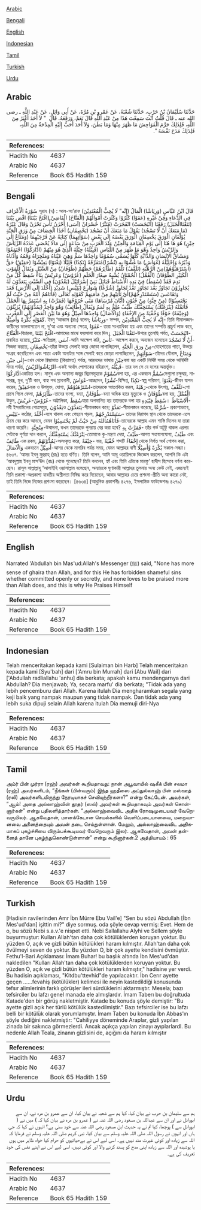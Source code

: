 [Arabic](#arabic)

[Bengali](#bengali)

[English](#english)

[Indonesian](#indonesian)

[Tamil](#tamil)

[Turkish](#turkish)

[Urdu](#urdu)

## Arabic


<div dir="rtl" lang="ar" style={{fontSize:'larger',backgroundColor:'#f8f9fa',padding:20}}>
حَدَّثَنَا سُلَيْمَانُ بْنُ حَرْبٍ، حَدَّثَنَا شُعْبَةُ، عَنْ عَمْرِو بْنِ مُرَّةَ، عَنْ أَبِي وَائِلٍ، عَنْ عَبْدِ اللَّهِ ـ رضى الله عنه ـ قَالَ قُلْتُ أَنْتَ سَمِعْتَ هَذَا مِنْ عَبْدِ اللَّهِ قَالَ نَعَمْ، وَرَفَعَهُ‏.‏ قَالَ ‏ "‏ لاَ أَحَدَ أَغْيَرُ مِنَ اللَّهِ، فَلِذَلِكَ حَرَّمَ الْفَوَاحِشَ مَا ظَهَرَ مِنْهَا وَمَا بَطَنَ، وَلاَ أَحَدَ أَحَبُّ إِلَيْهِ الْمِدْحَةُ مِنَ اللَّهِ، فَلِذَلِكَ مَدَحَ نَفْسَهُ ‏"‏‏.‏
</div>
<div style={{backgroundColor:'#f8f9fa',padding:20, marginBottom: 10}}><table> <thead> <tr> <th>References:</th> <th></th> </tr> </thead> <tbody><tr><td>Hadith No</td><td>4637</td></tr><tr><td>Arabic No</td><td>4637</td></tr><tr><td>Reference</td><td>Book 65 Hadith 159</td></tr></tbody></table></div>

## Bengali


<div dir="ltr" lang="bn" style={{fontSize:'larger',backgroundColor:'#f8f9fa',padding:20}}>
سُوْرَةُ الْأَعْرَاف সূরাহ (৭) : আল-আ‘রাফ قَالَ ابْنُ عَبَّاسٍ (وَرِيَاشًا) الْمَالُ (إِنَّه” لَا يُحِبُّ الْمُعْتَدِيْنَ) فِي الدُّعَاءِ وَفِيْ غَيْرِهِ (عَفَوْا) كَثُرُوْا وَكَثُرَتْ أَمْوَالُهُمْ (الْفَتَّاحُ) الْقَاضِيْ (افْتَحْ بَيْنَنَا) اقْضِ بَيْنَنَا (نَتَقْنَاالْجَبَلَ) رَفَعْنَا (انْبَجَسَتْ) انْفَجَرَتْ (مُتَبَّرٌ) خُسْرَانٌ (آسَى) أَحْزَنُ تَأْسَ تَحْزَنْ وَقَالَ غَيْرُهُ (مَا مَنَعَكَ أَنْ لَّا تَسْجُدَ) يَقُوْلُ مَا مَنَعَكَ أَنْ تَسْجُدَ (يَخْصِفَانِ) أَخَذَا الْخِصَافَ مِنْ وَرَقِ الْجَنَّةِ يُؤَلِّفَانِ الْوَرَقَ يَخْصِفَانِ الْوَرَقَ بَعْضَهُ إِلَى بَعْضٍ (سَوْاٰتِهِمَا) كِنَايَةٌ عَنْ فَرْجَيْهِمَا (وَمَتَاعٌ إِلٰى حِيْنٍ) هُوَ هَا هُنَا إِلَى يَوْمِ الْقِيَامَةِ وَالْحِيْنُ عِنْدَ الْعَرَبِ مِنْ سَاعَةٍ إِلَى مَالَا يُحْصَى عَدَدُهُ الرِّيَاشُ وَالرِّيْشُ وَاحِدٌ وَهْوَ مَا ظَهَرَ مِنْ اللِّبَاسِ (قَبِيْلُهُ) جِيْلُهُ الَّذِيْ هُوَ مِنْهُمْ (ادَّارَكُوْا) اجْتَمَعُوْا وَمَشَاقُّ الإِنْسَانِ وَالدَّابَّةِ كُلُّهَا يُسَمَّى سُمُوْمًا وَاحِدُهَا سَمٌّ وَهِيَ عَيْنَاهُ وَمَنْخِرَاهُ وَفَمُهُ وَأُذُنَاهُ وَدُبُرُهُ وَإِحْلِيْلُهُ (غَوَاشٍ) مَا غُشُّوْا بِهِ (نُشُرًا)مُتَفَرِّقَةً (نَكِدًا) قَلِيْلًا (يَغْنَوْا) يَعِيْشُوْا (حَقِيْقٌ) حَقٌّ (اسْتَرْهَبُوْهُمْ)مِنْ الرَّهْبَةِ (تَلَقَّفُ) تَلْقَمُ (طَآئِرُهُمْ) حَظُّهُمْ (طُوْفَانٌ) مِنْ السَّيْلِ وَيُقَالُ لِلْمَوْتِ الْكَثِيْرِ الطُّوْفَانُ (الْقُمَّلُ) الْحُمْنَانُ يُشْبِهُ صِغَارَ الْحَلَمِ (عُرُوْشٌ) وَعَرِيْشٌ بِنَاءٌ سُقِطَ كُلُّ مَنْ نَدِمَ فَقَدْ (سُقِطَ) فِيْ يَدِهِ الْأَسْبَاطُ قَبَائِلُ بَنِيْ إِسْرَائِيْلَ (يَعْدُوْنَ) فِي السَّبْتِ يَتَعَدَّوْنَ لَهُ يُجَاوِزُوْنَ تَجَاوُزٌ بَعْدَ تَجَاوُزٍ تَعْدُ تُجَاوِزْ (شُرَّعًا) شَوَارِعَ (بَئِيْسٍ) شَدِيْدٍ (أَخْلَدَ إِلَى الْأَرْضِ) قَعَدَ وَتَقَاعَسَ (سَنَسْتَدْرِجُهُمْ)أَيْ نَأْتِيْهِمْ مِنْ مَأْمَنِهِمْ كَقَوْلِهِ تَعَالَى (فَأَتَاهُمُ اللهُ مِنْ حَيْثُ لَمْ يَحْتَسِبُوْا) (مِنْ جِنَّةٍ) مِنْ جُنُوْنٍ (أَيَّانَ مُرْسَاهَا) مَتَى خُرُوْجُهَا (فَمَرَّتْ) بِهِ اسْتَمَرَّ بِهَا الْحَمْلُ فَأَتَمَّتْهُ (يَنْزَغَنَّكَ) يَسْتَخِفَّنَّكَ طَيْفٌ مُلِمٌّ بِهِ لَمَمٌ وَيُقَالُ (طَائِفٌ) وَهُوَ وَاحِدٌ (يَمُدُّوْنَهُمْ) يُزَيِّنُوْنَ (وَخِيْفَةً) خَوْفًا وَخُفْيَةً مِنَ الإِخْفَاءِ (وَالْآصَالُ) وَاحِدُهَا أَصِيْلٌ وَهُوَ مَا بَيْنَ الْعَصْرِ إِلَى الْمَغْرِبِ كَقَوْلِهِ بُكْرَةً وَأَصِيْلًا. ইবনু ‘আব্বাস (রাঃ) বলেন; وَرِيَاشًا- সম্পদ, إِنَّه لَا يُحِبُّ الْمُعْتَدِيْنَ- তিনি সীমালঙ্ঘনকারীদের ভালবাসতেন না, দু‘আ এবং অন্যান্য ক্ষেত্রে, عَفَوْا- তারা সংখ্যাধিক্য হয় এবং তাদের সম্পত্তি প্রাচুর্য লাভ করে, الْفَتَّاحُ-বিচারক, افْتَحْ بَيْنَنَا-আমাদের মাঝে ফয়সালা করে দিন। نَتَقْنَا الْجَبَلَ-উপরে তুলেছি পর্বত, انْبَجَسَتْ- প্রবাহিত হয়েছে,مُتَبَّرٌ-ক্ষতিগ্রস্ত, آسَى-আমি আক্ষেপ করি, تَأْسَ- আক্ষেপ করবে, অন্যজন বলেছেন أَنْ لَّا تَسْجُدَ- সিজদা করতে, يَخْصِفَانِ-তাঁরা উভয়ে সেলাই করে জোড়া লাগাচ্ছিলেন, مِنْ وَرَقِ الْجَنَّةِ-বেহেশতের পাতা, উভয়ে সংগ্রহ করেছিলেন এবং পাতা একটা অন্যটার সঙ্গে সেলাই করে জোড়া লাগাচ্ছিলেন, سَوْآتِهِمْ-তাঁদের যৌনাঙ্গ, وَمَتَاعٌ إِلٰى حِيْنٍ-এখন থেকে ক্বিয়ামাত (কিয়ামত) পর্যন্ত, আরবদের ভাষায় حِيْنُবলা হয় একটি নির্দিষ্ট সময় থেকে অনির্দিষ্ট সময় পর্যন্ত, الرِّيَاشُوَالرِّيْشُ-একই অর্থাৎ পোশাকের বহিরাংশ, قَبِيْلُهُ- তার দল সে যে দলের অন্তর্ভুক্ত। ادَّارَكُوْاএকত্রিত হল। মানুষ এবং অন্যান্য জন্তুর ছিদ্রসমূহকে سُمُوْمٌবলা হয়, এর একবচন سُمُمٌّসেগুলো চক্ষুদ্বয়, নাসারন্ধ্র, মুখ, দু’টি কান, বাহ্য পথ স্রাবনালী, غَوَاشٌ-আচ্ছাদন, نُشُرًا-বিক্ষিপ্ত, نَكِدًا-স্বল্প পরিমাণ, يَغْنَوْا-জীবন যাপন করেন, حَقِيْقٌহক ও উপযুক্ত, যোগ্য, اسْتَرْهَبُوْهُمْ-তাদেরকে আতংকিত করল, رَهْبَةٌ-থেকে উৎপন্ন, تَلَقَّفُ-গো গ্রাসে গিলে ফেলা, طَآئِرُهُمْ-তাদের ভাগ্য, বন্যা, طُوْفَانٌ-বন্যা অধিক হারে মৃত্যুকে ও طُوْفَانٌবলা হয়, الْقُمَّلُ উকুন, عُرُوْشٌ-عَرِيْشٌ- অট্টালিকা, سُقِطَযারা অপমানিত হয় তাদেরকে বলা হয় سُقِطَ فِيْيَدِهِ। أَلَاسْبَاطُ-নবী ইসরাঈলের গোত্রসমূহ, يَعْدُوْنَও يَتَعَدَّوْنَ-সীমালঙ্ঘন করে; تَعَدَّوْ-সীমালঙ্ঘন করেছে, شُرَّعًا- প্রকাশ্যভাবে, بَئِيْسٍ- কঠোর, أَخْلَدَ-বসে থাকল এবং পেছনে পড়ল, سَنَسْتَدْرِجُهُمْ- তাদের নিরাপদ স্থান থেকে তাদেরকে এসে ক্রমে বের করে আনবে, যেমন فَأَتَاهُمُاللهُ مِنْ حَيْثُ لَمْ يَحْتَسِبُوْا-তাদেরকে আল্লাহ এমন শাস্তি দিলেন যা তারা ধারণা করেনি। مِنْجِنَّةٍ-উন্মাদনা, কখন তাদেরকে পুনরায় বের করা হবে? فَمَرَّتْ بِهِ- তাঁর গর্ভ অটুটু থাকল এরপর সেটাকে পূর্ণতা দান করলে, يَنْزَغَنَّكَ يَسْتَخِفَّنَّكَ-তোমাকে কু-মন্ত্রণা দেয়া, طَيْفٌ-আগত সংযোগযোগ্য, طَيْفٌ এবং طَائِفٌ এক রকম, يَمُدُّوْنَهُمْ-অলংকৃত করে, خِيْفَةٌ- ভয়, خُفْيَةٌ শব্দটি إِخْفَاءٌ থেকে নির্গত অর্থ গোপন করা, وَالْآصَالُ একবচনে أَصِيْلٌ-আসর থেকে মাগরিব পর্যন্ত সময়, যেমন আল্লাহর বাণী بُكْرَةً وَّأَصِيْلًا সকাল-সন্ধ্যা। ৪৬৩৭. ‘আমর ইবনু মুররাহ্ (রাঃ) হতে বর্ণিত। তিনি বলেন, আমি আবূ ওয়ায়িলকে জিজ্ঞেস করলেন, আপনি কি এটা ‘আবদুল্লাহ ইবনু মাস‘ঊদ (রাঃ) থেকে শুনেছেন? তিনি বললেন, হ্যাঁ এবং তিনি এটাকে মারফু‘ হাদীস হিসেবে বর্ণনা করেছেন। রাসূল সাল্লাল্লাহু ‘আলাইহি ওয়াসাল্লাম বলেছেন, অন্যায়কে ঘৃণাকারী আল্লাহর তুলনায় অন্য কেউ নেই, এজন্যেই তিনি প্রকাশ্য-অপ্রকাশ্য যাবতীয় অশ্লীলতা নিষিদ্ধ করে দিয়েছেন, আবার আল্লাহর চেয়ে প্রশংসা-প্রীতি অন্য কারো নেই, তাই তিনি নিজে নিজের প্রশংসা করেছেন। [৪৬৩৪] (আধুনিক প্রকাশনীঃ ৪২৭৬, ইসলামিক ফাউন্ডেশনঃ ৪২৭৯)
</div>
<div style={{backgroundColor:'#f8f9fa',padding:20, marginBottom: 10}}><table> <thead> <tr> <th>References:</th> <th></th> </tr> </thead> <tbody><tr><td>Hadith No</td><td>4637</td></tr><tr><td>Arabic No</td><td>4637</td></tr><tr><td>Reference</td><td>Book 65 Hadith 159</td></tr></tbody></table></div>

## English


<div dir="ltr" lang="en" style={{fontSize:'larger',backgroundColor:'#f8f9fa',padding:20}}>
Narrated 'Abdullah bin Mas'ud:Allah's Messenger (ﷺ) said, "None has more sense of ghaira than Allah, and for this He has forbidden shameful sins whether committed openly or secretly, and none loves to be praised more than Allah does, and this is why He Praises Himself
</div>
<div style={{backgroundColor:'#f8f9fa',padding:20, marginBottom: 10}}><table> <thead> <tr> <th>References:</th> <th></th> </tr> </thead> <tbody><tr><td>Hadith No</td><td>4637</td></tr><tr><td>Arabic No</td><td>4637</td></tr><tr><td>Reference</td><td>Book 65 Hadith 159</td></tr></tbody></table></div>

## Indonesian


<div dir="ltr" lang="id" style={{fontSize:'larger',backgroundColor:'#f8f9fa',padding:20}}>
Telah menceritakan kepada kami [Sulaiman bin Harb] Telah menceritakan kepada kami [Syu'bah] dari ['Amru bin Murrah] dari [Abu Wail] dari ['Abdullah radliallahu 'anhu] dia berkata; apakah kamu mendengarnya dari Abdullah? Dia menjawab; Ya, secara marfu' dia berkata; "Tidak ada yang lebih pencemburu dari Allah. Karena itulah Dia mengharamkan segala yang keji baik yang nampak maupun yang tidak nampak. Dan tidak ada yang lebih suka dipuji selain Allah karena itulah Dia memuji diri-Nya
</div>
<div style={{backgroundColor:'#f8f9fa',padding:20, marginBottom: 10}}><table> <thead> <tr> <th>References:</th> <th></th> </tr> </thead> <tbody><tr><td>Hadith No</td><td>4637</td></tr><tr><td>Arabic No</td><td>4637</td></tr><tr><td>Reference</td><td>Book 65 Hadith 159</td></tr></tbody></table></div>

## Tamil


<div dir="ltr" lang="ta" style={{fontSize:'larger',backgroundColor:'#f8f9fa',padding:20}}>
அம்ர் பின் முர்ரா (ரஹ்) அவர்கள் கூறியதாவது: நான் அபூவாயில் ஷகீக் பின் சலமா (ரஹ்) அவர்களிடம், “நீங்கள் (பின்வரும்) இந்த ஹதீஸை அப்துல்லாஹ் பின் மஸ்ஊத் (ரலி) அவர்களிடமிருந்து நேரடியாகச் செவியுற்றீர்களா?” என்று கேட்டேன். அவர்கள், “ஆம்! அதை அல்லாஹ்வின் தூதர் (ஸல்) அவர்கள் கூறியதாகவும் அவர்கள் சொன்னார்கள்” என்று பதிலளித்தார்கள். “அல்லாஹ்வைவிட அதிக ரோஷமுடையவர் வேறெவருமிலர். ஆகவேதான், மானக்கேடான செயல்களில் வெளிப்படையானவை, மறைவானவை அனைத்தையும் அவன் தடை செய்துள்ளான். மேலும், அல்லாஹ்வைவிட அதிகமாகப் புகழ்ச்சியை விரும்பக்கூடியவர் வேறெவரும் இலர். ஆகவேதான், அவன் தன்னைத் தானே புகழ்ந்துகொண்டுள்ளான்” என்று கூறினார்கள்.2 அத்தியாயம் : 65
</div>
<div style={{backgroundColor:'#f8f9fa',padding:20, marginBottom: 10}}><table> <thead> <tr> <th>References:</th> <th></th> </tr> </thead> <tbody><tr><td>Hadith No</td><td>4637</td></tr><tr><td>Arabic No</td><td>4637</td></tr><tr><td>Reference</td><td>Book 65 Hadith 159</td></tr></tbody></table></div>

## Turkish


<div dir="ltr" lang="tr" style={{fontSize:'larger',backgroundColor:'#f8f9fa',padding:20}}>
[Hadisin ravilerinden Amr İbn Mürre Ebu Vail'e] "Sen bu sözü Abdullah [İbn Mes'ud'dan] işittin mi?" diye sormuş. oda şöyle cevap vermiş: Evet. Hem de o, bu sözü Nebi s.a.v.'e nispet etti. Nebi Sallallahu Alyhi ve Sellem şöyle buyurmuştur: Kulları Allah'tan daha çok kötülüklerden koruyan yoktur. Bu yüzden O, açık ve gizli bütün kötülükleri haram kılmıştır. Allah'tan daha çok övülmeyi seven de yoktur. Bu yüzden O, bir çok ayette kendisini övmüştür. Fethu'l-Bari Açıklaması: İmam Buhar! bu başlık altında İbn Mes'ud'dan nakledilen "Kulları Allah'tan daha çok kötülüklerden koruyan yoktur. Bu yüzden O, açık ve gizli bütün kötülükleri haram kılmıştır," hadisine yer verdi. Bu hadisin açıklaması, "Kitdbu'ttevhid"de yapılacaktır. İbn Cerır ayette geçen ......fevahiş (kötülükler) kelimesi ile neyin kastedildiği konusunda tefsır alimlerinin farklı görüşler ileri sürdüklerini aktarmıştır. Mesela; bazı tefsirciler bu lafzı genel manada ele almışlardır. İmam Taberı bu doğrultuda Katade'den bir görüş nakletmiştir. Katade bu konuda şöyle demiştir: "Bu ayette gizli açık her türlü kötülük kastedilmiştir." Bazı tefsirciler ise bu lafzı belli bir kötülük olarak yorumlamıştır. İmam Taberı bu konuda İbn Abbas'ın şöyle dediğini nakletmiştir: "Cahiliyye döneminde Araplar, gizli yapılan zinada bir sakınca görmezlerdi. Ancak açıkça yapılan zinayı ayıplarlardl. Bu nedenle Allah Teala, zinanın gizlisini de, açığını da haram kılmıştır
</div>
<div style={{backgroundColor:'#f8f9fa',padding:20, marginBottom: 10}}><table> <thead> <tr> <th>References:</th> <th></th> </tr> </thead> <tbody><tr><td>Hadith No</td><td>4637</td></tr><tr><td>Arabic No</td><td>4637</td></tr><tr><td>Reference</td><td>Book 65 Hadith 159</td></tr></tbody></table></div>

## Urdu


<div dir="rtl" lang="ur" style={{fontSize:'larger',backgroundColor:'#f8f9fa',padding:20}}>
ہم سے سلیمان بن حرب نے بیان کیا، کہا ہم سے شعبہ نے بیان کیا، ان سے عمرو بن مرہ نے، ان سے ابووائل نے اور ان سے عبداللہ بن مسعود رضی اللہ عنہ نے ( عمرو بن مرہ نے بیان کیا کہ ) میں نے ( ابووائل سے ) پوچھا، کیا تم نے یہ حدیث ابن مسعود رضی اللہ عنہ سے خود سنی ہے؟ انہوں نے کہا کہ جی ہاں اور انہوں نے رسول اللہ صلی اللہ علیہ وسلم سے بیان کیا، نبی کریم صلی اللہ علیہ وسلم نے فرمایا کہ اللہ سے زیادہ اور کوئی غیرت مند نہیں ہے۔ اسی لیے اس نے بےحیائیوں کو حرام کیا خواہ ظاہر میں ہوں یا پوشیدہ اور اللہ سے زیادہ اپنی مدح کو پسند کرنے والا اور کوئی نہیں، اسی لیے اس نے اپنے نفس کی خود تعریف کی ہے۔
</div>
<div style={{backgroundColor:'#f8f9fa',padding:20, marginBottom: 10}}><table> <thead> <tr> <th>References:</th> <th></th> </tr> </thead> <tbody><tr><td>Hadith No</td><td>4637</td></tr><tr><td>Arabic No</td><td>4637</td></tr><tr><td>Reference</td><td>Book 65 Hadith 159</td></tr></tbody></table></div>